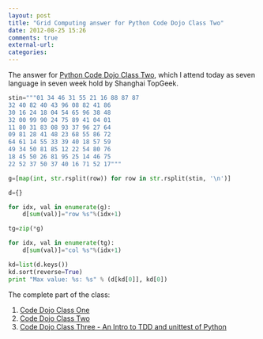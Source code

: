 ```yaml
---
layout: post
title: "Grid Computing answer for Python Code Dojo Class Two"
date: 2012-08-25 15:26
comments: true
external-url:
categories:
---
```


The answer for [Python Code Dojo Class Two](http://topgeek.org/?p=527), which I attend today as seven language in seven week hold by Shanghai TopGeek.

```python calculate the maximum value found by summing all the rows and columns of a grid of numbers
stin="""01 34 46 31 55 21 16 88 87 87
32 40 82 40 43 96 08 82 41 86
30 16 24 18 04 54 65 96 38 48
32 00 99 90 24 75 89 41 04 01
11 80 31 83 08 93 37 96 27 64
09 81 28 41 48 23 68 55 86 72
64 61 14 55 33 39 40 18 57 59
49 34 50 81 85 12 22 54 80 76
18 45 50 26 81 95 25 14 46 75
22 52 37 50 37 40 16 71 52 17"""

g=[map(int, str.rsplit(row)) for row in str.rsplit(stin, '\n')]

d={}

for idx, val in enumerate(g):
    d[sum(val)]="row %s"%(idx+1)

tg=zip(*g)

for idx, val in enumerate(tg):
    d[sum(val)]="col %s"%(idx+1)

kd=list(d.keys())
kd.sort(reverse=True)
print "Max value: %s: %s" % (d[kd[0]], kd[0])
```

The complete part of the class:

1. [Code Dojo Class One](http://topgeek.org/?p=526)
2. [Code Dojo Class Two](http://topgeek.org/?p=527)
3. [Code Dojo Class Three - An Intro to TDD and unittest of Python](http://topgeek.org/?p=537)